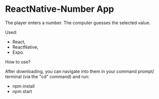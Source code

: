 # ReactNative-Number App

The player enters a number. The computer guesses the selected value.

Used:
- React,
- ReactNative,
- Expo.

How to use?

After downloading, you can navigate into them in your command prompt/ terminal (via the "cd" command) and run:

- npm install
- npm start
